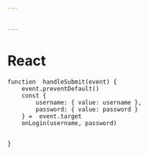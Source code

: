 ```yaml
---


---
```


<h1 id="react">React</h1>
<pre class=" language-js"><code class="prism  language-js"><span class="token keyword">function</span>  <span class="token function">handleSubmit</span><span class="token punctuation">(</span>event<span class="token punctuation">)</span> <span class="token punctuation">{</span>
	event<span class="token punctuation">.</span><span class="token function">preventDefault</span><span class="token punctuation">(</span><span class="token punctuation">)</span>
	<span class="token keyword">const</span> <span class="token punctuation">{</span>
		username<span class="token punctuation">:</span> <span class="token punctuation">{</span> value<span class="token punctuation">:</span> username <span class="token punctuation">}</span><span class="token punctuation">,</span>
		password<span class="token punctuation">:</span> <span class="token punctuation">{</span> value<span class="token punctuation">:</span> password <span class="token punctuation">}</span>
	<span class="token punctuation">}</span> <span class="token operator">=</span>  event<span class="token punctuation">.</span>target
	<span class="token function">onLogin</span><span class="token punctuation">(</span>username<span class="token punctuation">,</span> password<span class="token punctuation">)</span>

<span class="token punctuation">}</span>
</code></pre>


